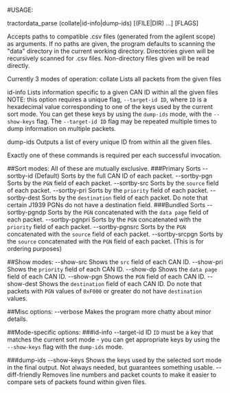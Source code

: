 #USAGE:

tractordata_parse \(collate|id-info|dump-ids\) \[(FILE|DIR) ...\] \[FLAGS]

Accepts paths to compatible .csv files (generated from the agilent scope) as arguments.
If no paths are given, the program defaults to scanning the "data" directory in the current working directory.
Directories given will be recursively scanned for .csv files.
Non-directory files given will be read directly.

Currently 3 modes of operation:
  collate
    Lists all packets from the given files
    
  id-info
    Lists information specific to a given CAN ID within all the given files
    NOTE: this option requires a unique flag, `--target-id ID`, where `ID` is a
    hexadecimal value corresponding to one of the keys used by the current sort mode.
    You can get these keys by using the `dump-ids` mode, with the `--show-keys` flag.
    The `--target-id ID` flag may be repeated multiple times to dump information on multiple
    packets.
    
  dump-ids
    Outputs a list of every unique ID from within all the given files.
    
Exactly one of these commands is required per each successful invocation.

##Sort modes:
All of these are mutually exclusive.
###Primary Sorts
  --sortby-id
    (Default) Sorts by the full CAN ID of each packet.
  --sortby-pgn
    Sorts by the `PGN` field of each packet.
  --sortby-src
    Sorts by the `source` field of each packet.
  --sortby-pri
    Sorts by the `priority` field of each packet.
  --sortby-dest
    Sorts by the `destination` field of each packet. Do note that certain J1939 PGNs do not have a destination field.
###Bundled Sorts
  --sortby-pgndp
    Sorts by the `PGN` concatenated with the `data page` field of each packet.
  --sortby-pgnpri
    Sorts by the `PGN` concatenated with the `priority` field of each packet.
  --sortby-pgnsrc
    Sorts by the `PGN` concatenated with the `source` field of each packet.
  --sortby-srcpgn
    Sorts by the `source` concatenated with the `PGN` field of each packet. (This is for ordering purposes)
    
##Show modes:
  --show-src
    Shows the `src` field of each CAN ID.
  --show-pri
    Shows the `priority` field of each CAN ID.
  --show-dp
    Shows the `data page` field of each CAN ID.
  --show-pgn
    Shows the `PGN` field of each CAN ID.
  --show-dest
    Shows the `destination` field of each CAN ID. Do note that packets with `PGN` values of `0xF000` or greater do not have `destination` values.
    
##Misc options:
  --verbose
    Makes the program more chatty about minor details.

##Mode-specific options:
###id-info
  --target-id ID
    `ID` must be a key that matches the current sort mode - you can get appropriate keys by using the `--show-keys` flag with the `dump-ids` mode.

###dump-ids
  --show-keys
    Shows the keys used by the selected sort mode in the final output. Not always needed, but guarantees something usable.
  --diff-friendly
    Removes line numbers and packet counts to make it easier to compare sets of packets found within given files.

